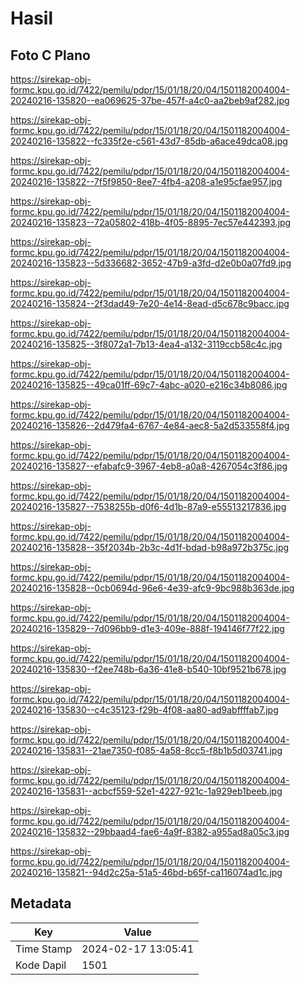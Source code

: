 # Hasil

## Foto C Plano

https://sirekap-obj-formc.kpu.go.id/7422/pemilu/pdpr/15/01/18/20/04/1501182004004-20240216-135820--ea069625-37be-457f-a4c0-aa2beb9af282.jpg

https://sirekap-obj-formc.kpu.go.id/7422/pemilu/pdpr/15/01/18/20/04/1501182004004-20240216-135822--fc335f2e-c561-43d7-85db-a6ace49dca08.jpg

https://sirekap-obj-formc.kpu.go.id/7422/pemilu/pdpr/15/01/18/20/04/1501182004004-20240216-135822--7f5f9850-8ee7-4fb4-a208-a1e95cfae957.jpg

https://sirekap-obj-formc.kpu.go.id/7422/pemilu/pdpr/15/01/18/20/04/1501182004004-20240216-135823--72a05802-418b-4f05-8895-7ec57e442393.jpg

https://sirekap-obj-formc.kpu.go.id/7422/pemilu/pdpr/15/01/18/20/04/1501182004004-20240216-135823--5d336682-3652-47b9-a3fd-d2e0b0a07fd9.jpg

https://sirekap-obj-formc.kpu.go.id/7422/pemilu/pdpr/15/01/18/20/04/1501182004004-20240216-135824--2f3dad49-7e20-4e14-8ead-d5c678c9bacc.jpg

https://sirekap-obj-formc.kpu.go.id/7422/pemilu/pdpr/15/01/18/20/04/1501182004004-20240216-135825--3f8072a1-7b13-4ea4-a132-3119ccb58c4c.jpg

https://sirekap-obj-formc.kpu.go.id/7422/pemilu/pdpr/15/01/18/20/04/1501182004004-20240216-135825--49ca01ff-69c7-4abc-a020-e216c34b8086.jpg

https://sirekap-obj-formc.kpu.go.id/7422/pemilu/pdpr/15/01/18/20/04/1501182004004-20240216-135826--2d479fa4-6767-4e84-aec8-5a2d533558f4.jpg

https://sirekap-obj-formc.kpu.go.id/7422/pemilu/pdpr/15/01/18/20/04/1501182004004-20240216-135827--efabafc9-3967-4eb8-a0a8-4267054c3f86.jpg

https://sirekap-obj-formc.kpu.go.id/7422/pemilu/pdpr/15/01/18/20/04/1501182004004-20240216-135827--7538255b-d0f6-4d1b-87a9-e55513217836.jpg

https://sirekap-obj-formc.kpu.go.id/7422/pemilu/pdpr/15/01/18/20/04/1501182004004-20240216-135828--35f2034b-2b3c-4d1f-bdad-b98a972b375c.jpg

https://sirekap-obj-formc.kpu.go.id/7422/pemilu/pdpr/15/01/18/20/04/1501182004004-20240216-135828--0cb0694d-96e6-4e39-afc9-9bc988b363de.jpg

https://sirekap-obj-formc.kpu.go.id/7422/pemilu/pdpr/15/01/18/20/04/1501182004004-20240216-135829--7d096bb9-d1e3-409e-888f-194146f77f22.jpg

https://sirekap-obj-formc.kpu.go.id/7422/pemilu/pdpr/15/01/18/20/04/1501182004004-20240216-135830--f2ee748b-6a36-41e8-b540-10bf9521b678.jpg

https://sirekap-obj-formc.kpu.go.id/7422/pemilu/pdpr/15/01/18/20/04/1501182004004-20240216-135830--c4c35123-f29b-4f08-aa80-ad9abffffab7.jpg

https://sirekap-obj-formc.kpu.go.id/7422/pemilu/pdpr/15/01/18/20/04/1501182004004-20240216-135831--21ae7350-f085-4a58-8cc5-f8b1b5d03741.jpg

https://sirekap-obj-formc.kpu.go.id/7422/pemilu/pdpr/15/01/18/20/04/1501182004004-20240216-135831--acbcf559-52e1-4227-921c-1a929eb1beeb.jpg

https://sirekap-obj-formc.kpu.go.id/7422/pemilu/pdpr/15/01/18/20/04/1501182004004-20240216-135832--29bbaad4-fae6-4a9f-8382-a955ad8a05c3.jpg

https://sirekap-obj-formc.kpu.go.id/7422/pemilu/pdpr/15/01/18/20/04/1501182004004-20240216-135821--94d2c25a-51a5-46bd-b65f-ca116074ad1c.jpg


## Metadata

| Key        | Value               |
| ---------- | ------------------- |
| Time Stamp | 2024-02-17 13:05:41 |
| Kode Dapil | 1501                |



